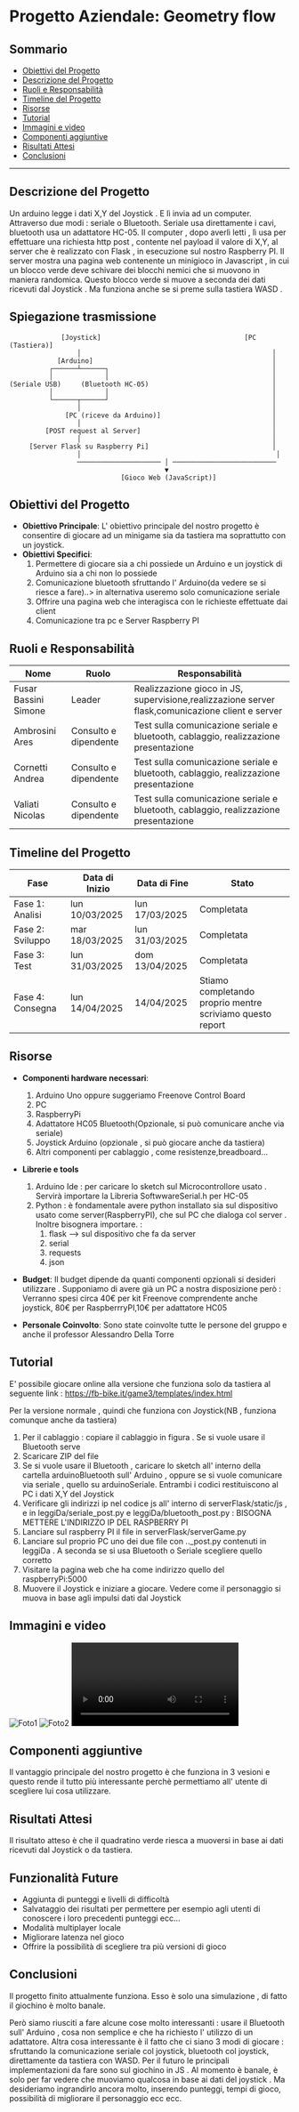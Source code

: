 
# Progetto Aziendale: **Geometry flow**

## Sommario
- [Obiettivi del Progetto](#obiettivi-del-progetto)
- [Descrizione del Progetto](#descrizione-del-progetto)
- [Ruoli e Responsabilità](#ruoli-e-responsabilità)
- [Timeline del Progetto](#timeline-del-progetto)
- [Risorse](#risorse)
- [Tutorial](#tutorial)
- [Immagini e video](#immagini-e-video)
- [Componenti aggiuntive ](#componenti-aggiuntive)
- [Risultati Attesi](#risultati-attesi)
- [Conclusioni](#conclusioni)

---

## Descrizione del Progetto
Un arduino legge i dati X,Y del Joystick . E lì invia ad un computer. Attraverso due modi : seriale o Bluetooth. Seriale usa direttamente i cavi, bluetooth usa un adattatore HC-05. Il computer , dopo averlì letti , lì usa per effettuare una richiesta http post , contente nel payload il valore di X,Y, al server che è realizzato con Flask , in esecuzione sul nostro Raspberry PI. Il server mostra una pagina web contenente un minigioco in Javascript , in cui un blocco verde deve schivare dei blocchi nemici che si muovono in maniera randomica. 
Questo blocco verde si muove a seconda dei dati ricevuti dal Joystick . Ma funziona anche se si preme sulla tastiera WASD . 
## Spiegazione trasmissione
```
             [Joystick]                                    [PC (Tastiera)]
                 │                                                │
            [Arduino]                                             │
          ┌──────┴──────┐                                         │
          │             │                                         │
(Seriale USB)     (Bluetooth HC-05)                               │
          │             │                                         │
          └──────┬──────┘                                         │
                 │                                                │
              [PC (riceve da Arduino)]                            │
                 │                                                │
         [POST request al Server]                                 │
                 │                                                │
     [Server Flask su Raspberry Pi]                               │
                 │                                                 │
                 ───────────────────── │ ──────────────────────────                    
                                       ▼
                            [Gioco Web (JavaScript)]
```


## Obiettivi del Progetto
- **Obiettivo Principale**: L' obiettivo principale del nostro progetto è  consentire di giocare ad un minigame sia da tastiera ma soprattutto con un joystick.
- **Obiettivi Specifici**:
  1. Permettere di giocare sia a chi possiede un Arduino e un joystick di Arduino sia a chi non lo possiede
  2. Comunicazione bluetooth sfruttando l' Arduino(da vedere se si riesce a fare)..> in alternativa useremo solo comunicazione seriale
  3. Offrire una pagina web che interagisca con le richieste effettuate dai client
  4. Comunicazione tra pc e Server Raspberry PI

## Ruoli e Responsabilità
| Nome                  | Ruolo                     | Responsabilità                           |
|-----------------------|---------------------------|--------------------------------------------|
| Fusar Bassini Simone   | Leader      | Realizzazione gioco in JS, supervisione,realizzazione server flask,comunicazione client e server |
| Ambrosini Ares   | Consulto e dipendente      | Test sulla comunicazione seriale e bluetooth, cablaggio, realizzazione presentazione |
| Cornetti Andrea   | Consulto e dipendente      | Test sulla comunicazione seriale e bluetooth, cablaggio, realizzazione presentazione |
| Valiati Nicolas   | Consulto e dipendente      | Test sulla comunicazione seriale e bluetooth, cablaggio, realizzazione presentazione |


## Timeline del Progetto
| Fase                  | Data di Inizio  | Data di Fine  | Stato        |
|-----------------------|----------------|---------------|--------------|
| Fase 1: Analisi    | lun 10/03/2025        | lun 17/03/2025        | Completata|
| Fase 2: Sviluppo  | mar 18/03/2025        | lun 31/03/2025   | Completata |
| Fase 3: Test        | lun 31/03/2025       | dom 13/04/2025       | Completata |
| Fase 4: Consegna   | lun 14/04/2025       | 14/04/2025       | Stiamo completando proprio mentre scriviamo questo report |

## Risorse
- **Componenti hardware necessari**:
  1. Arduino Uno oppure suggeriamo Freenove Control Board
  2. PC
  3. RaspberryPi
  4. Adattatore HC05 Bluetooth(Opzionale, si può comunicare anche via seriale)
  5. Joystick Arduino (opzionale , si può giocare anche da tastiera)
  6. Altri componenti per cablaggio , come resistenze,breadboard...
- **Librerie e tools**
  1. Arduino Ide  : per caricare lo sketch sul Microcontrollore usato . Servirà importare la Libreria SoftwwareSerial.h per HC-05
  2. Python : è fondamentale avere  python installato sia sul dispositivo usato come server(RaspberryPI), che sul PC che dialoga col server . Inoltre bisognera importare. :
       1. flask --> sul dispositivo che fa da server
       2. serial
       3. requests
       4. json
    
- **Budget**:
Il budget dipende da quanti componenti opzionali si desideri utilizzare . Supponiamo di avere già un PC a nostra disposizione però : 
Verranno spesi circa 40€ per kit Freenove comprendente anche joystick, 80€ per RaspberrryPI,10€ per adattatore HC05
- **Personale Coinvolto**: Sono state coinvolte tutte le persone del gruppo e anche il professor Alessandro Della Torre

 ## Tutorial 
 
  E' possibile giocare online alla versione che funziona solo da tastiera al seguente link : https://fb-bike.it/game3/templates/index.html
  
  Per la versione normale , quindi che funziona con Joystick(NB , funziona comunque anche da tastiera)
 1. Per il cablaggio : copiare il cablaggio in figura  . Se si vuole usare  il Bluetooth serve 
 2. Scaricare ZIP del file
 3. Se si vuole usare il Bluetooth , caricare lo sketch all' interno della cartella arduinoBluetooth sull' Arduino , oppure se si vuole comunicare via seriale , quello su arduinoSeriale. Entrambi i codici restituiscono al PC i dati X,Y del Joystick
 4. Verificare gli indirizzi ip nel codice js all' interno di serverFlask/static/js , e in leggiDa/seriale_post.py e leggiDa/bluetooth_post.py  : BISOGNA METTERE L'INDIRIZZO IP DEL RASPBERRY PI
 5. Lanciare sul raspberry PI il file in serverFlask/serverGame.py
 6. Lanciare sul proprio PC uno dei due file con .._post.py contenuti in leggiDa . A seconda se si usa Bluetooth o Seriale scegliere quello corretto
 7. Visitare la pagina web che ha come indirizzo quello del raspberryPi:5000
 8. Muovere il Joystick e iniziare a giocare. Vedere come il personaggio si muova in base agli impulsi dati dal Joystick


## Immagini e video
![Foto1](/view/foto1.jpg)
![Foto2](/view/foto2.jpg)
![Video funzionamento](/view/video_funzionamento.mp4)
## Componenti aggiuntive
Il vantaggio principale del nostro progetto è che funziona in 3 vesioni e questo rende il tutto più interessante perchè permettiamo all' utente di scegliere lui cosa utilizzare. 
## Risultati Attesi
Il risultato atteso è che il quadratino verde riesca a muoversi in base ai dati ricevuti dal Joystick o da tastiera.
## Funzionalità Future
- Aggiunta di punteggi e livelli di difficoltà
- Salvataggio dei risultati per permettere per esempio agli utenti di conoscere i loro precedenti punteggi ecc...
- Modalità multiplayer locale
- Migliorare latenza nel gioco
- Offrire la possibilità di scegliere tra più versioni di gioco
## Conclusioni
Il progetto finito attualmente funziona. Esso è solo una simulazione , di fatto il giochino è molto banale. 

Però siamo riusciti a fare alcune cose molto interessanti : usare il Bluetooth sull' Arduino , cosa non semplice e che ha richiesto l' utilizzo di un adattatore. Altra cosa interessante è il fatto che ci siano 3 modi di giocare : sfruttando la comunicazione seriale col joystick,  bluetooth col joystick, direttamente da tastiera con WASD.
Per il futuro le principali implementazioni da fare sono sul giochino in JS . Al momento è banale, è solo per far vedere che muoviamo qualcosa in base ai dati del joystick . Ma desideriamo ingrandirlo ancora molto, inserendo punteggi, tempi di gioco, possibilità di migliorare il personaggio ecc ecc.
